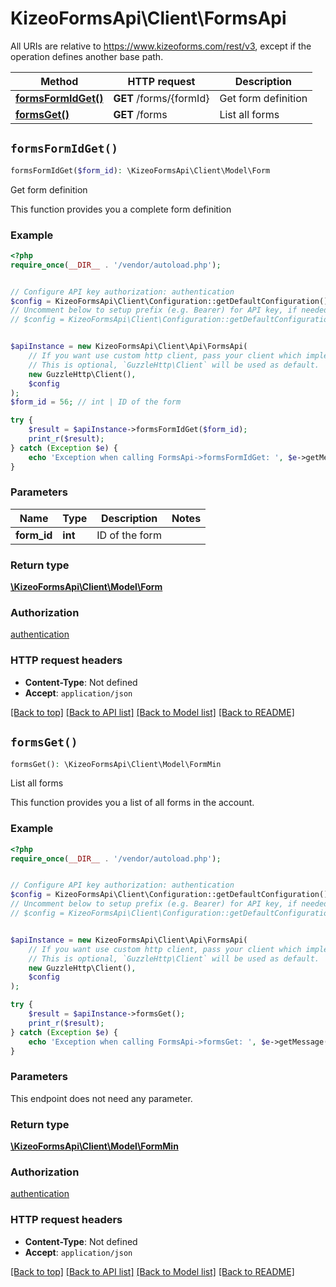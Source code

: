 # KizeoFormsApi\Client\FormsApi

All URIs are relative to https://www.kizeoforms.com/rest/v3, except if the operation defines another base path.

| Method | HTTP request | Description |
| ------------- | ------------- | ------------- |
| [**formsFormIdGet()**](FormsApi.md#formsFormIdGet) | **GET** /forms/{formId} | Get form definition |
| [**formsGet()**](FormsApi.md#formsGet) | **GET** /forms | List all forms |


## `formsFormIdGet()`

```php
formsFormIdGet($form_id): \KizeoFormsApi\Client\Model\Form
```

Get form definition

This function provides you a complete form definition

### Example

```php
<?php
require_once(__DIR__ . '/vendor/autoload.php');


// Configure API key authorization: authentication
$config = KizeoFormsApi\Client\Configuration::getDefaultConfiguration()->setApiKey('Authorization', 'YOUR_API_KEY');
// Uncomment below to setup prefix (e.g. Bearer) for API key, if needed
// $config = KizeoFormsApi\Client\Configuration::getDefaultConfiguration()->setApiKeyPrefix('Authorization', 'Bearer');


$apiInstance = new KizeoFormsApi\Client\Api\FormsApi(
    // If you want use custom http client, pass your client which implements `GuzzleHttp\ClientInterface`.
    // This is optional, `GuzzleHttp\Client` will be used as default.
    new GuzzleHttp\Client(),
    $config
);
$form_id = 56; // int | ID of the form

try {
    $result = $apiInstance->formsFormIdGet($form_id);
    print_r($result);
} catch (Exception $e) {
    echo 'Exception when calling FormsApi->formsFormIdGet: ', $e->getMessage(), PHP_EOL;
}
```

### Parameters

| Name | Type | Description  | Notes |
| ------------- | ------------- | ------------- | ------------- |
| **form_id** | **int**| ID of the form | |

### Return type

[**\KizeoFormsApi\Client\Model\Form**](../Model/Form.md)

### Authorization

[authentication](../../README.md#authentication)

### HTTP request headers

- **Content-Type**: Not defined
- **Accept**: `application/json`

[[Back to top]](#) [[Back to API list]](../../README.md#endpoints)
[[Back to Model list]](../../README.md#models)
[[Back to README]](../../README.md)

## `formsGet()`

```php
formsGet(): \KizeoFormsApi\Client\Model\FormMin
```

List all forms

This function provides you a list of all forms in the account.

### Example

```php
<?php
require_once(__DIR__ . '/vendor/autoload.php');


// Configure API key authorization: authentication
$config = KizeoFormsApi\Client\Configuration::getDefaultConfiguration()->setApiKey('Authorization', 'YOUR_API_KEY');
// Uncomment below to setup prefix (e.g. Bearer) for API key, if needed
// $config = KizeoFormsApi\Client\Configuration::getDefaultConfiguration()->setApiKeyPrefix('Authorization', 'Bearer');


$apiInstance = new KizeoFormsApi\Client\Api\FormsApi(
    // If you want use custom http client, pass your client which implements `GuzzleHttp\ClientInterface`.
    // This is optional, `GuzzleHttp\Client` will be used as default.
    new GuzzleHttp\Client(),
    $config
);

try {
    $result = $apiInstance->formsGet();
    print_r($result);
} catch (Exception $e) {
    echo 'Exception when calling FormsApi->formsGet: ', $e->getMessage(), PHP_EOL;
}
```

### Parameters

This endpoint does not need any parameter.

### Return type

[**\KizeoFormsApi\Client\Model\FormMin**](../Model/FormMin.md)

### Authorization

[authentication](../../README.md#authentication)

### HTTP request headers

- **Content-Type**: Not defined
- **Accept**: `application/json`

[[Back to top]](#) [[Back to API list]](../../README.md#endpoints)
[[Back to Model list]](../../README.md#models)
[[Back to README]](../../README.md)
